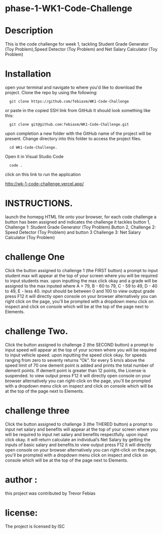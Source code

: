 # phase-1-WK1-Code-Challenge
# Description

This is the code challenge for week 1, tackling Student Grade Generator (Toy Problem),Speed Detector (Toy Problem) and Net Salary Calculator (Toy Problem)

# Installation
open your terminal and navigate to where you'd like to download the project. Clone the repo by using the following:

      git clone https://github.com/febiasm/WK1-Code-Challenge

or paste in the copied SSH link from GitHub It should look something like this:

      git clone git@github.com:febiasm/WK1-Code-Challenge.git

upon completion a new folder with the GitHub name of the project will be present. Change directory into this folder to access the project files.

      cd WK1-Code-Challenge.

Open it in Visual Studio Code

      code .

click on this link to run the application

   http://wk-1-code-challenge.vercel.app/

# INSTRUCTIONS.

launch the homepg HTML file onto your browser, for each code challenge a button has been assigned and indicates the challenge it tackles button 1, Challenge 1: Student Grade Generator (Toy Problem).Button 2, Challenge 2: Speed Detector (Toy Problem) and button 3 Challenge 3: Net Salary Calculator (Toy Problem)

# challenge One
Click the button assigned to challenge 1 (the FIRST button) a prompt to input student max will appear at the top of your screen where you will be required to input students max. upon inputting the max click okay and a grade will be assigned to the max inputed where A > 79, B - 60 to 79, C - 59 to 49, D - 40 to 49, E - less 40. input should be between 0 and 100 to view output grade press F12 it will directly open console on your browser alternatively you can right click on the page, you'll be prompted with a dropdown menu click on inspect and click on console which will be at the top of the page next to Elements.

# challenge Two.
Click the button assigned to challenge 2 (the SECOND button) a prompt to input speed will appear at the top of your screen where you will be required to input vehicle speed. upon inputting the speed click okay. for speeds ranging from zero to seventy returns “Ok”. for every 5 km/s above the speed limit of 70 one demerit point is added and prints the total number of demerit points. If demerit point is greater than 12 points, the License is suspended. to view output press F12 it will directly open console on your browser alternatively you can right-click on the page, you'll be prompted with a dropdown menu click on inspect and click on console which will be at the top of the page next to Elements.

# challenge three
Click the button assigned to challenge 3 (the THERED button) a prompt to input net salary and benefits will appear at the top of your screen where you will be required to input net salary and benefits respectfully. upon input click okay. it will return calculate an individual’s Net Salary by getting the inputs of basic salary and benefits.to view output press F12 it will directly open console on your browser alternatively you can right-click on the page, you'll be prompted with a dropdown menu click on inspect and click on console which will be at the top of the page next to Elements.

# author :
this project was contributed by
Trevor Febias

# license:
The project is licensed by ISC